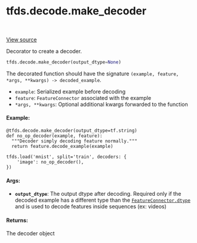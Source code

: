 <div itemscope itemtype="http://developers.google.com/ReferenceObject">
<meta itemprop="name" content="tfds.decode.make_decoder" />
<meta itemprop="path" content="Stable" />
</div>

# tfds.decode.make_decoder

<!-- Insert buttons -->

<table class="tfo-notebook-buttons tfo-api" align="left">
</table>

<a target="_blank" href="https://github.com/tensorflow/datasets/tree/master/tensorflow_datasets/core/decode/base.py">View
source</a>

<!-- Start diff -->
Decorator to create a decoder.

```python
tfds.decode.make_decoder(output_dtype=None)
```

<!-- Placeholder for "Used in" -->

The decorated function should have the signature `(example, feature, *args,
**kwargs) -> decoded_example`.

*   `example`: Serialized example before decoding
*   `feature`: `FeatureConnector` associated with the example
*   `*args, **kwargs`: Optional additional kwargs forwarded to the function

#### Example:

```
@tfds.decode.make_decoder(output_dtype=tf.string)
def no_op_decoder(example, feature):
  """Decoder simply decoding feature normally."""
  return feature.decode_example(example)

tfds.load('mnist', split='train', decoders: {
    'image': no_op_decoder(),
})
```

#### Args:

*   <b>`output_dtype`</b>: The output dtype after decoding. Required only if the
    decoded example has a different type than the
    <a href="../../tfds/features/FeatureConnector.md#dtype"><code>FeatureConnector.dtype</code></a>
    and is used to decode features inside sequences (ex: videos)

#### Returns:

The decoder object

